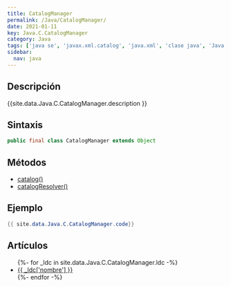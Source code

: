 ```yaml
---
title: CatalogManager
permalink: /Java/CatalogManager/
date: 2021-01-11
key: Java.C.CatalogManager
category: Java
tags: ['java se', 'javax.xml.catalog', 'java.xml', 'clase java', 'Java 9']
sidebar: 
  nav: java
---
```


## Descripción
{{site.data.Java.C.CatalogManager.description }}

## Sintaxis
~~~java
public final class CatalogManager extends Object
~~~

## Métodos
* [catalog()](/Java/CatalogManager/catalog)
* [catalogResolver()](/Java/CatalogManager/catalogResolver)

## Ejemplo
~~~java
{{ site.data.Java.C.CatalogManager.code}}
~~~

## Artículos
<ul>
{%- for _ldc in site.data.Java.C.CatalogManager.ldc -%}
   <li>
       <a href="{{_ldc['url'] }}">{{ _ldc['nombre'] }}</a>
   </li>
{%- endfor -%}
</ul>
